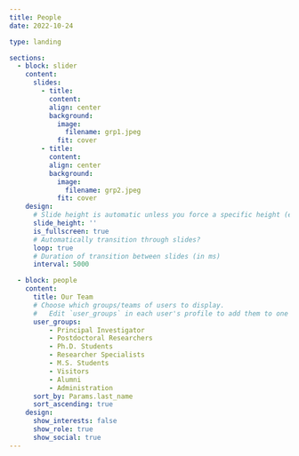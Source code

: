 ```yaml
---
title: People
date: 2022-10-24

type: landing

sections:
  - block: slider
    content:
      slides:
        - title:
          content:
          align: center
          background:
            image:
              filename: grp1.jpeg
            fit: cover
        - title:
          content:
          align: center
          background:
            image:
              filename: grp2.jpeg
            fit: cover
    design:
      # Slide height is automatic unless you force a specific height (e.g. '400px')
      slide_height: ''
      is_fullscreen: true
      # Automatically transition through slides?
      loop: true
      # Duration of transition between slides (in ms)
      interval: 5000

  - block: people
    content:
      title: Our Team
      # Choose which groups/teams of users to display.
      #   Edit `user_groups` in each user's profile to add them to one or more of these groups.
      user_groups:
          - Principal Investigator
          - Postdoctoral Researchers
          - Ph.D. Students
          - Researcher Specialists
          - M.S. Students
          - Visitors
          - Alumni
          - Administration
      sort_by: Params.last_name
      sort_ascending: true
    design:
      show_interests: false
      show_role: true
      show_social: true
---
```

